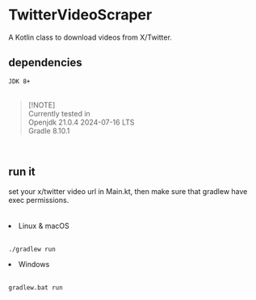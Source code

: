 # TwitterVideoScraper
A Kotlin class to download videos from X/Twitter.

<h2>dependencies</h2>
<code>JDK 8+</code>
<br><br>

  > [!NOTE]\
  > Currently tested in\
  > Openjdk 21.0.4 2024-07-16 LTS\
  > Gradle 8.10.1
<br>

<h2>run it</h2>
set your x/twitter video url in Main.kt, then make sure that gradlew have exec permissions.<br>
<br><br>
<url>
  <li> Linux & macOS </li><br>
  <pre><code>./gradlew run</code></pre>
  <li> Windows </li><br>
  <pre><code>gradlew.bat run</code></pre>
</ul>
<br><br>
